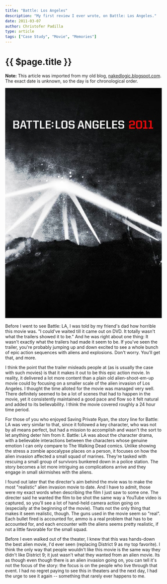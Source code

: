 ```yaml
---
title: "Battle: Los Angeles"
description: "My first review I ever wrote, on Battle: Los Angeles."
date: 2011-03-07
author: Christofer Padilla
type: article
tags: ["Case Study", "Movie", "Memories"]
---
```


# {{ $page.title }}

<div class="info"><b>Note:</b> This article was imported from my old blog, <a href="http://nakedlogic.blogspot.com/2011/03/battle-los-angeles.html">nakedlogic.blogspot.com</a>. The exact date is unknown, so the day is for chronological order.</div>

![Battle: Los Angeles](/images/battlela.jpg)

Before I went to see Battle: LA, I was told by my friend's dad how horrible this movie was. "I could've waited till it came out on DVD. It totally wasn't what the trailers showed it to be." And he was right about one thing: It wasn't exactly what the trailers had made it seem to be. If you've seen the trailer, you're probably jumping up and down excited to see a whole bunch of epic action sequences with aliens and explosions. Don't worry. You'll get that, and more.

I think the point that the trailer misleads people at (as is usually the case with such movies) is that it makes it out to be this epic action movie. In reality, it delivered a lot more content than a plain old alien-shoot-em-up movie could by focusing on a smaller scale of the alien invasion of Los Angeles. I thought the time alloted for the movie was managed very well. There definitely seemed to be a lot of scenes that had to happen in the movie, yet it consistently maintained a good pace and flow so it felt natural and added to its believability. I think the movie covered roughly a 24 hour time period.

For those of you who enjoyed Saving Private Ryan, the story line for Battle: LA was very similar to that, since it followed a key character, who was not by all means perfect, but had a mission to accomplish and wasn't the sort to let anything deter him from it. Battle: LA was about the character drama, with a believable interactions between the characters whose genuine emotion I can only compare to The Walking Dead comics. Unlike showing the stress a zombie apocalypse places on a person, it focuses on how the alien invasion affected a small squad of marines. They're tasked with rescuing a small group of survivors bunkered down in a police station. The story becomes a lot more intriguing as complications arrive and they engage in small skirmishes with the aliens.

I found out later that the directer's aim behind the mvie was to make the most "realistic" alien invasion movie to date. And I have to admit, those were my exact words when describing the film I just saw to some one. The directer said he wanted the film to be shot the same way a YouTube video is captured, so you'll see a lot of hand-held camera action going on (especially at the beginning of the movie). Thats not the only thing that makes it seem realistic, though. The guns used in the movie seem so "real". Each bullet fired is accounted for, ammo is a real problem that has to be accounted for, and each encounter with the aliens seems pretty realistic, if not a little favorable for the small squad.

Before I even walked out of the theater, I knew that this was hands-down the best alien movie, I'd ever seen (replacing District 9 as my top favorite). I think the only way that people wouldn't like this movie is the same way they didn't like District 9; it just wasn't what they wanted from an alien movie. Its as though even though there is an alien invasion going on, you can tell it's not the focus of the story: the focus is on the people who live through that event. I had no regret paying to see this in theaters and the next day, I had the urge to see it again -- something that rarely ever happens to me.

<TagLinks />

<Comments />
